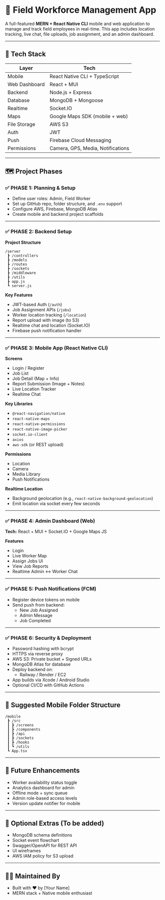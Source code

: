 # 📍 Field Workforce Management App

A full-featured **MERN + React Native CLI** mobile and web application to manage and track field employees in real-time. This app includes location tracking, live chat, file uploads, job assignment, and an admin dashboard.

---

## 🚀 Tech Stack

| Layer          | Tech                     |
|----------------|--------------------------|
| Mobile         | React Native CLI + TypeScript |
| Web Dashboard  | React + MUI              |
| Backend        | Node.js + Express        |
| Database       | MongoDB + Mongoose       |
| Realtime       | Socket.IO                |
| Maps           | Google Maps SDK (mobile + web) |
| File Storage   | AWS S3                   |
| Auth           | JWT                      |
| Push           | Firebase Cloud Messaging |
| Permissions    | Camera, GPS, Media, Notifications |

---

## 🗺️ Project Phases

### ✅ PHASE 1: Planning & Setup

- Define user roles: Admin, Field Worker
- Set up GitHub repo, folder structure, and `.env` support
- Configure AWS, Firebase, MongoDB Atlas
- Create mobile and backend project scaffolds

---

### ✅ PHASE 2: Backend Setup

**Project Structure**
```
/server
 ┣ /controllers
 ┣ /models
 ┣ /routes
 ┣ /sockets
 ┣ /middleware
 ┣ /utils
 ┣ app.js
 ┗ server.js
```

**Key Features**
- JWT-based Auth (`/auth`)
- Job Assignment APIs (`/jobs`)
- Worker location tracking (`/location`)
- Report upload with image (to S3)
- Realtime chat and location (Socket.IO)
- Firebase push notification handler

---

### ✅ PHASE 3: Mobile App (React Native CLI)

**Screens**
- Login / Register
- Job List
- Job Detail (Map + Info)
- Report Submission (Image + Notes)
- Live Location Tracker
- Realtime Chat

**Key Libraries**
- `@react-navigation/native`
- `react-native-maps`
- `react-native-permissions`
- `react-native-image-picker`
- `socket.io-client`
- `axios`
- `aws-sdk` (or REST upload)

**Permissions**
- Location
- Camera
- Media Library
- Push Notifications

**Realtime Location**
- Background geolocation (e.g., `react-native-background-geolocation`)
- Emit location via socket every few seconds

---

### ✅ PHASE 4: Admin Dashboard (Web)

**Tech:** React + MUI + Socket.IO + Google Maps JS

**Features**
- Login
- Live Worker Map
- Assign Jobs UI
- View Job Reports
- Realtime Admin ↔ Worker Chat

---

### ✅ PHASE 5: Push Notifications (FCM)

- Register device tokens on mobile
- Send push from backend:
  - New Job Assigned
  - Admin Message
  - Job Completed

---

### ✅ PHASE 6: Security & Deployment

- Password hashing with bcrypt
- HTTPS via reverse proxy
- AWS S3: Private bucket + Signed URLs
- MongoDB Atlas for database
- Deploy backend on:
  - Railway / Render / EC2
- App builds via Xcode / Android Studio
- Optional CI/CD with GitHub Actions

---

## 📁 Suggested Mobile Folder Structure

```
/mobile
 ┣ /src
 ┃ ┣ /screens
 ┃ ┣ /components
 ┃ ┣ /api
 ┃ ┣ /sockets
 ┃ ┣ /hooks
 ┃ ┗ /utils
 ┗ App.tsx
```

---

## 🔮 Future Enhancements

- Worker availability status toggle
- Analytics dashboard for admin
- Offline mode + sync queue
- Admin role-based access levels
- Version update notifier for mobile

---

## 🧩 Optional Extras (To be added)

- MongoDB schema definitions
- Socket event flowchart
- Swagger/OpenAPI for REST API
- UI wireframes
- AWS IAM policy for S3 upload

---

## 🧑‍💻 Maintained By

- Built with ❤️ by [Your Name]
- MERN stack + Native mobile enthusiast
